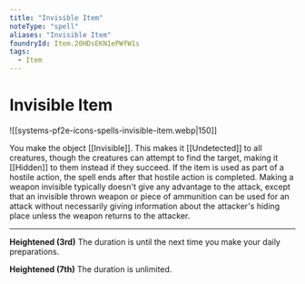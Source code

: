 ```yaml
---
title: "Invisible Item"
noteType: "spell"
aliases: "Invisible Item"
foundryId: Item.20HDsEKN1ePWfW1s
tags:
  - Item
---
```


# Invisible Item
![[systems-pf2e-icons-spells-invisible-item.webp|150]]

You make the object [[Invisible]]. This makes it [[Undetected]] to all creatures, though the creatures can attempt to find the target, making it [[Hidden]] to them instead if they succeed. If the item is used as part of a hostile action, the spell ends after that hostile action is completed. Making a weapon invisible typically doesn't give any advantage to the attack, except that an invisible thrown weapon or piece of ammunition can be used for an attack without necessarily giving information about the attacker's hiding place unless the weapon returns to the attacker.

* * *

**Heightened (3rd)** The duration is until the next time you make your daily preparations.

**Heightened (7th)** The duration is unlimited.
